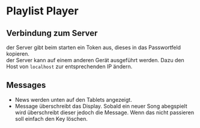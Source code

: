 # Playlist Player

## Verbindung zum Server
der Server gibt beim starten ein Token aus, dieses in das Passwortfeld kopieren.<br>
der Server kann auf einem anderen Gerät ausgeführt werden. Dazu den Host von `localhost` zur entsprechenden IP ändern.

## Messages
- News werden unten auf den Tablets angezeigt.
- Message überschreibt das Display. Sobald ein neuer Song abegspielt wird überschreibt dieser jedoch die Message. Wenn das nicht passieren soll einfach den Key löschen. 